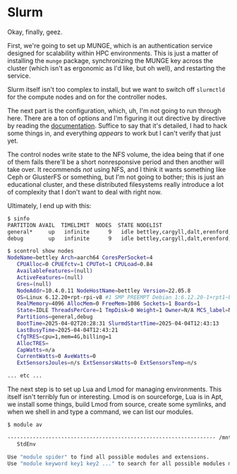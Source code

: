 # Slurm

Okay, finally, geez.

First, we're going to set up MUNGE, which is an authentication service designed for scalability within HPC environments. This is just a matter of installing the `munge` package, synchronizing the MUNGE key across the cluster (which isn't as ergonomic as I'd like, but oh well), and restarting the service.

Slurm itself isn't too complex to install, but we want to switch off `slurmctld` for the compute nodes and on for the controller nodes.

The next part is the configuration, which, uh, I'm not going to run through here. There are a ton of options and I'm figuring it out directive by directive by reading the [documentation](https://slurm.schedmd.com/slurm.conf.html). Suffice to say that it's detailed, I had to hack some things in, and everything _appears_ to work but I can't verify that just yet.

The control nodes write state to the NFS volume, the idea being that if one of them fails there'll be a short nonresponsive period and then another will take over. It recommends _not_ using NFS, and I think it wants something like Ceph or GlusterFS or something, but I'm not going to bother; this is just an educational cluster, and these distributed filesystems really introduce a lot of complexity that I don't want to deal with right now.

Ultimately, I end up with this:

```bash
$ sinfo
PARTITION AVAIL  TIMELIMIT  NODES  STATE NODELIST
general*     up   infinite      9   idle bettley,cargyll,dalt,erenford,fenn,gardener,harlton,inchfield,jast
debug        up   infinite      9   idle bettley,cargyll,dalt,erenford,fenn,gardener,harlton,inchfield,jast
```

```bash
$ scontrol show nodes
NodeName=bettley Arch=aarch64 CoresPerSocket=4
   CPUAlloc=0 CPUEfctv=1 CPUTot=1 CPULoad=0.84
   AvailableFeatures=(null)
   ActiveFeatures=(null)
   Gres=(null)
   NodeAddr=10.4.0.11 NodeHostName=bettley Version=22.05.8
   OS=Linux 6.12.20+rpt-rpi-v8 #1 SMP PREEMPT Debian 1:6.12.20-1+rpt1~bpo12+1 (2025-03-19)
   RealMemory=4096 AllocMem=0 FreeMem=1086 Sockets=1 Boards=1
   State=IDLE ThreadsPerCore=1 TmpDisk=0 Weight=1 Owner=N/A MCS_label=N/A
   Partitions=general,debug
   BootTime=2025-04-02T20:28:31 SlurmdStartTime=2025-04-04T12:43:13
   LastBusyTime=2025-04-04T12:43:21
   CfgTRES=cpu=1,mem=4G,billing=1
   AllocTRES=
   CapWatts=n/a
   CurrentWatts=0 AveWatts=0
   ExtSensorsJoules=n/s ExtSensorsWatts=0 ExtSensorsTemp=n/s

... etc ...
```

The next step is to set up Lua and Lmod for managing environments. This itself isn't terribly fun or interesting. Lmod is on sourceforge, Lua is in Apt, we install some things, build Lmod from source, create some symlinks, and when we shell in and type a command, we can list our modules.

```bash
$ module av

------------------------------------------------------------------ /mnt/nfs/slurm/apps/modulefiles -------------------------------------------------------------------
   StdEnv

Use "module spider" to find all possible modules and extensions.
Use "module keyword key1 key2 ..." to search for all possible modules matching any of the "keys".
```